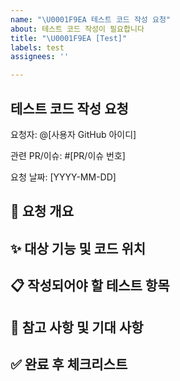 ```yaml
---
name: "\U0001F9EA 테스트 코드 작성 요청"
about: 테스트 코드 작성이 필요합니다
title: "\U0001F9EA [Test]"
labels: test
assignees: ''

---
```


## 테스트 코드 작성 요청
요청자: @[사용자 GitHub 아이디]

관련 PR/이슈: #[PR/이슈 번호]

요청 날짜: [YYYY-MM-DD]

## 📌 요청 개요
<!---
이 PR/이슈와 관련된 기능에 대한 테스트 코드 작성을 요청합니다.
기능의 안정성을 확보하고 향후 리팩토링 및 유지보수를 용이하게 하기 위해 필수적입니다.
--->

## ✨ 대상 기능 및 코드 위치
<!---
기능 설명: [요청하는 테스트 코드가 다루어야 할 기능에 대한 간략한 설명. 예: '사용자 회원가입 시 유효성 검사 로직']

테스트 대상 파일/모듈: [경로/파일명.확장자] (예: src/utils/validation.js)

관련 커밋/PR 링크: [관련 PR 또는 특정 커밋 링크]
--->

## 📋 작성되어야 할 테스트 항목
<!---
아래 항목을 포함하여 테스트 코드를 작성해 주세요.

(필요에 따라 항목을 추가하거나 수정할 수 있습니다.)

정상 동작 테스트 (Happy Path):

[정상적인 입력 값에 대한 예상 결과]

예외 처리 테스트 (Edge Cases):

[잘못된 입력 값에 대한 예상 에러]

[특정 조건에서의 오류 처리]

경계 값 테스트 (Boundary Conditions):

[최소/최대 입력 값에 대한 동작 확인]
--->

## 📝 참고 사항 및 기대 사항
<!---
테스트 프레임워크: [사용 중인 테스트 프레임워크 명시. 예: 'Jest', 'Mocha' 등]

추가 요구 사항: [테스트 코드 작성 시 유의해야 할 특별한 사항이 있다면 기재. 예: 'mocking을 사용하여 외부 API 호출을 처리해 주세요.']

기대 결과: 이 테스트 코드가 성공적으로 병합되면, 해당 기능의 신뢰도가 높아지고 버그 발생률이 감소할 것으로 기대합니다.
--->




## ✅ 완료 후 체크리스트
<!---
[ ] 테스트 코드가 작성되어 관련 PR에 추가되었습니다.

[ ] 모든 테스트가 성공적으로 통과되었습니다.

[ ] 테스트 커버리지가 충분히 확보되었습니다.
--->
